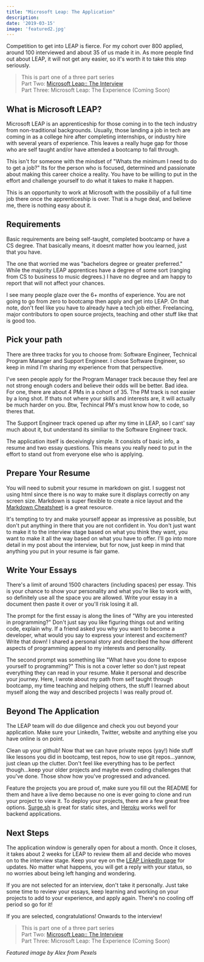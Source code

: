 ```yaml
---
title: "Microsoft Leap: The Application"
description: 
date: '2019-03-15'
image: 'featured2.jpg'
---
```


Competition to get into LEAP is fierce. For my cohort over 800 applied, around 100 interviewed and about 35 of us made it in. As more people find out about LEAP, it will not get any easier, so it's worth it to take this step seriously.

>This is part one of a three part series\
>Part Two: [Microsoft Leap:: The Interview](/blog/microsoft-leap-interview/)\
>Part Three: Microsoft Leap: The Experience (Coming Soon)

## What is Microsoft LEAP?

Microsoft LEAP is an apprenticeship for those coming in to the tech industry from non-traditional backgrounds.  Usually, those landing a job in tech are coming in as a college hire after completing internships, or industry hire with several years of experience.  This leaves a really huge gap for those who are self taught and/or have attended a bootcamp to fall through.

This isn't for someone with the mindset of "Whats the minimum I need to do to get a job?" Its for the person who is focused, determined and passionate about making this career choice a reality. You have to be willing to put in the effort and challenge yourself to do what it takes to make it happen.

This is an opportunity to work at Microsoft with the possibiliy of a full time job there once the apprenticeship is over. That is a huge deal, and believe me, there is nothing easy about it.

## Requirements

Basic requirements are being self-taught, completed bootcamp or have a CS degree. That basically means, it doesnt matter how you learned, just that you have.

The one that worried me was "bachelors degree or greater preferred."  While the majority LEAP apprentices have a degree of some sort (ranging from CS to business to music degrees.) I have no degree and am happy to report that will not affect your chances.  

I see many people glaze over the 6+ months of experience.  You are not going to go from zero to bootcamp then apply and get into LEAP.  On that note, don't feel like you have to already have a tech job either. Freelancing, major contributors to open source projects, teaching and other stuff like that is good too.

## Pick your path

There are three tracks for you to choose from: Software Engineer, Technical Program Manager and Support Engineer. I chose Software Engineer, so keep in mind I'm sharing my experience from that perspective. 

I've seen people apply for the Program Manager track because they feel are not strong enough coders and believe their odds will be better. Bad idea. For one, there are about 4 PMs in a cohort of 35. The PM track is not easier by a long shot. If thats not where your skills and interests are, it will actually be much harder on you. Btw, Techincal PM's must know how to code, so theres that.

The Support Engineer track opened up after my time in LEAP, so I cant' say much about it, but understand its similiar to the Software Engineer track.

The application itself is deceivingly simple.  It consists of basic info, a resume and two essay questions.  This means you really need to put in the effort to stand out from everyone else who is applying.

## Prepare Your Resume

You will need to submit your resume in markdown on gist.  I suggest not using html since there is no way to make sure it displays correctly on any screen size.  Markdown is super flexible to create a nice layout and the [Markdown Cheatsheet](https://github.com/adam-p/markdown-here/wiki/Markdown-Cheatsheet) is a great resource.  

It's tempting to try and make yourself appear as impressive as possible, but don't put anything in there that you are not confident in.  You don't just want to make it to the interview stage based on what you think they want, you want to make it all the way based on what you have to offer. I'll go into more detail in my post about the interview, but for now, just keep in mind that anything you put in your resume is fair game.

## Write Your Essays

There's a limit of around 1500 characters (including spaces) per essay. This is your chance to show your personality and what you're like to work with, so definitely use all the space you are allowed.  Write your essay in a document then paste it over or you'll risk losing it all.

The prompt for the first essay is along the lines of "Why are you interested in programming?" Don't just say you like figuring things out and writing code, explain why. If a friend asked you why you want to become a developer, what would you say to express your interest and excitement?  Write that down!  I shared a personal story and described the how different aspects of programming appeal to my interests and personality.

The second prompt was something like "What have you done to expose yourself to programming?" This is not a cover letter so don't just repeat everything they can read in your resume. Make it personal and describe your journey. Here, I wrote about my path from self taught through bootcamp, my time teaching and helping others, the stuff I learned about myself along the way and described projects I was really proud of.

## Beyond The Application

The LEAP team will do due diligence and check you out beyond your application.  Make sure your LinkedIn, Twitter, website and anything else you have online is on point.

Clean up your github! Now that we can have private repos (yay!) hide stuff like lessons you did in bootcamp, test repos, how to use git repos...yannow, just clean up the clutter.  Don't feel like everything has to be perfect though...keep your older projects and maybe even coding challenges that you've done. Those show how you've progressed and advanced.

Feature the projects you are proud of, make sure you fill out the README for them and have a live demo because no one is ever going to clone and run your project to view it. To deploy your projects, there are a few great free options. [Surge.sh](https://surge.sh) is great for static sites, and [Heroku](http://heroku.com) works well for backend applications.

## Next Steps

The application window is generally open for about a month. Once it closes, it takes about 2 weeks for LEAP to review them all and decide who moves on to the interview stage.  Keep your eye on the [LEAP LinkedIn page](https://www.linkedin.com/company/microsoftleap/) for updates.  No matter what happens, you will get a reply with your status, so no worries about being left hanging and wondering.

If you are not selected for an interview, don't take it personally.  Just take some time to review your essays, keep learning and working on your projects to add to your experience, and apply again. There's no cooling off period so go for it!

If you are selected, congratulations!  Onwards to the interview!

>This is part one of a three part series\
>Part Two: [Microsoft Leap:: The Interview](/blog/microsoft-leap-interview/)\
>Part Three: Microsoft Leap: The Experience (Coming Soon)

*Featured image by Alex from Pexels*